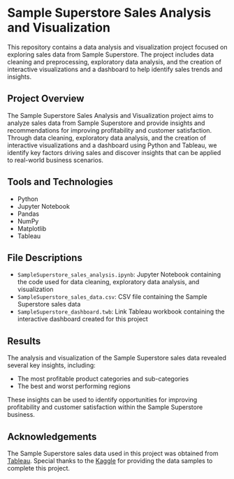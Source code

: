# Sample Superstore Sales Analysis and Visualization

This repository contains a data analysis and visualization project focused on exploring sales data from Sample Superstore. The project includes data cleaning and preprocessing, exploratory data analysis, and the creation of interactive visualizations and a dashboard to help identify sales trends and insights.

## Project Overview
The Sample Superstore Sales Analysis and Visualization project aims to analyze sales data from Sample Superstore and provide insights and recommendations for improving profitability and customer satisfaction. Through data cleaning, exploratory data analysis, and the creation of interactive visualizations and a dashboard using Python and Tableau, we identify key factors driving sales and discover insights that can be applied to real-world business scenarios.

## Tools and Technologies
- Python
- Jupyter Notebook
- Pandas
- NumPy
- Matplotlib
- Tableau

## File Descriptions
- `SampleSuperstore_sales_analysis.ipynb`: Jupyter Notebook containing the code used for data cleaning, exploratory data analysis, and visualization
- `SampleSuperstore_sales_data.csv`: CSV file containing the Sample Superstore sales data
- `SampleSuperstore_dashboard.twb`: Link Tableau workbook containing the interactive dashboard created for this project

## Results
The analysis and visualization of the Sample Superstore sales data revealed several key insights, including:
- The most profitable product categories and sub-categories
- The best and worst performing regions

These insights can be used to identify opportunities for improving profitability and customer satisfaction within the Sample Superstore business.

## Acknowledgements
The Sample Superstore sales data used in this project was obtained from [Tableau](https://www.tableau.com/). Special thanks to the [Kaggle](https://community.tableau.com/s/question/0D54T00000CWeX8SAL/sample-superstore-sales-excelxls) for providing the data samples to complete this project.